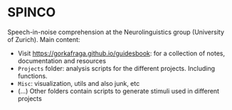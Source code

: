 # SPINCO
Speech-in-noise comprehension at the Neurolinguistics group (University of Zurich). Main content: 
- Visit https://gorkafraga.github.io/guidesbook: for a collection of notes, documentation and resources
- `Projects` folder: analysis scripts for the different projects. Including functions.   
- `Misc`: visualization, utils and also junk, etc
-  (...) Other folders contain scripts to generate stimuli used in different projects 
